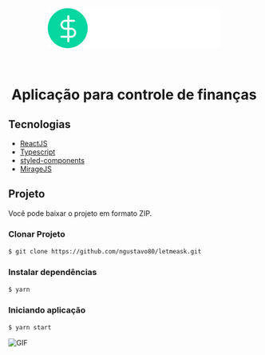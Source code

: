 <div align="center">
  <img src="https://github.com/ngustavo80/dt-money/blob/main/src/assets/logo.svg" alt="dt-money logo">
  <h1></br>Aplicação para controle de finanças</h1>
</div>

## Tecnologias

  - [ReactJS](https://reactjs.org/)
  - [Typescript](https://www.typescriptlang.org/)
  - [styled-components](https://styled-components.com/)
  - [MirageJS](https://miragejs.com/)

## Projeto

  Você pode baixar o projeto em formato ZIP.
  
### Clonar Projeto
  
   ```bash
$ git clone https://github.com/ngustavo80/letmeask.git
```  

### Instalar dependências

  ```bash
$ yarn
```
  
### Iniciando aplicação

  ```bash
$ yarn start
```

![GIF](https://media.giphy.com/media/jWrHjogIJ85i8ZYu03/giphy.gif?cid=790b7611191c3848b63d542a9c10f2c6dee0f4dc0ac1608c&rid=giphy.gif&ct=g)

